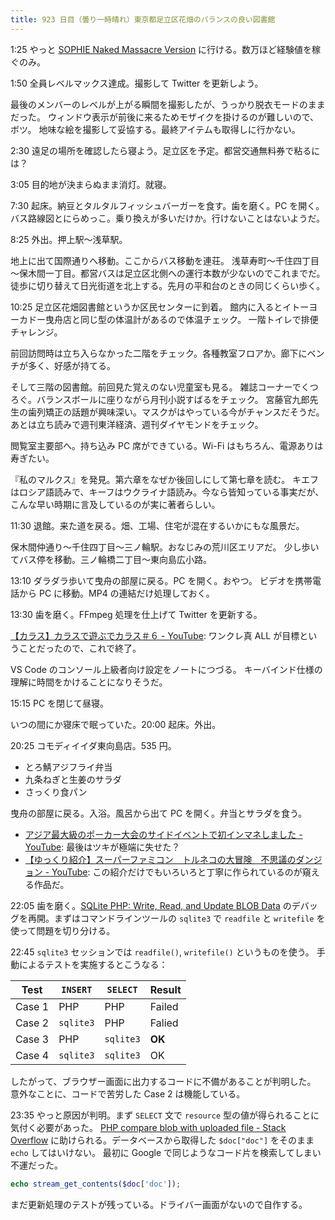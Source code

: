 ```yaml
---
title: 923 日目（曇り一時晴れ）東京都足立区花畑のバランスの良い図書館
---
```


1:25 やっと [SOPHIE Naked Massacre Version][dtp22b] に行ける。数万ほど経験値を稼ぐのみ。

1:50 全員レベルマックス達成。撮影して Twitter を更新しよう。

最後のメンバーのレベルが上がる瞬間を撮影したが、うっかり脱衣モードのままだった。
ウィンドウ表示が前後に来るためモザイクを掛けるのが難しいので、ボツ。
地味な絵を撮影して妥協する。最終アイテムも取得しに行かない。

2:30 遠足の場所を確認したら寝よう。足立区を予定。都営交通無料券で粘るには？

3:05 目的地が決まらぬまま消灯。就寝。

7:30 起床。納豆とタルタルフィッシュバーガーを食す。歯を磨く。PC を開く。
バス路線図とにらめっこ。乗り換えが多いだけか。行けないことはないようだ。

8:25 外出。押上駅～浅草駅。

地上に出て国際通りへ移動。ここからバス移動を連荘。
浅草寿町～千住四丁目～保木間一丁目。都営バスは足立区北側への運行本数が少ないのでこれまでだ。
徒歩に切り替えて日光街道を北上する。先月の平和台のときの同じくらい歩く。

10:25 足立区花畑図書館というか区民センターに到着。
館内に入るとイトーヨーカドー曳舟店と同じ型の体温計があるので体温チェック。
一階トイレで排便チャレンジ。

前回訪問時は立ち入らなかった二階をチェック。各種教室フロアか。廊下にベンチが多く、好感が持てる。

そして三階の図書館。前回見た覚えのない児童室も見る。
雑誌コーナーでくつろぐ。バランスボールに座りながら月刊小説すばるをチェック。
宮藤官九郎先生の歯列矯正の話題が興味深い。マスクがはやっている今がチャンスだそうだ。
あとは立ち読みで週刊東洋経済、週刊ダイヤモンドをチェック。

閲覧室主要部へ。持ち込み PC 席ができている。Wi-Fi はもちろん、電源ありは寿ぎたい。

『私のマルクス』を発見。第六章をなぜか後回しにして第七章を読む。
キエフはロシア語読みで、キーフはウクライナ語読み。今なら皆知っている事実だが、
こんな早い時期に言及しているのが実に著者らしい。

11:30 退館。来た道を戻る。畑、工場、住宅が混在するいかにもな風景だ。

保木間仲通り～千住四丁目～三ノ輪駅。おなじみの荒川区エリアだ。
少し歩いてバス停を移動。三ノ輪橋二丁目～東向島広小路。

13:10 ダラダラ歩いて曳舟の部屋に戻る。PC を開く。おやつ。
ビデオを携帯電話から PC に移動。MP4 の連結だけ処理しておく。

13:30 歯を磨く。FFmpeg 処理を仕上げて Twitter を更新する。

[【カラス】カラスで遊ぶでカラス＃６ - YouTube](https://www.youtube.com/watch?v=MwSbWlmC4-I):
ワンクレ真 ALL が目標ということだったので、これで終了。

VS Code のコンソール上級者向け設定をノートにつづる。
キーバインド仕様の理解に時間をかけることになりそうだ。

15:15 PC を閉じて昼寝。

いつの間にか寝床で眠っていた。20:00 起床。外出。

20:25 コモディイイダ東向島店。535 円。

* とろ鯖アジフライ弁当
* 九条ねぎと生姜のサラダ
* さっくり食パン

曳舟の部屋に戻る。入浴。風呂から出て PC を開く。弁当とサラダを食う。

* [アジア最大級のポーカー大会のサイドイベントで初インマネしました - YouTube](https://www.youtube.com/watch?v=yn-sKe_3Tco):
  最後はツキが極端に失せた？
* [【ゆっくり紹介】スーパーファミコン　トルネコの大冒険　不思議のダンジョン - YouTube](https://www.youtube.com/watch?v=BhlbFv2nTl0):
  この紹介だけでもいろいろと丁寧に作られているのが窺える作品だ。

22:05 歯を磨く。[SQLite PHP: Write, Read, and Update BLOB Data](https://www.sqlitetutorial.net/sqlite-php/blob/)
のデバッグを再開。まずはコマンドラインツールの `sqlite3` で `readfile` と `writefile` を使って問題を切り分ける。

22:45 `sqlite3` セッションでは `readfile()`, `writefile()` というものを使う。
手動によるテストを実施するとこうなる：

| Test   | `INSERT` | `SELECT` | Result |
|--------|----------|----------|------|
| Case 1 | PHP | PHP | Failed |
| Case 2 | `sqlite3` | PHP | Falied |
| Case 3 | PHP | `sqlite3` | **OK** |
| Case 4 | `sqlite3` | `sqlite3` | OK |

したがって、ブラウザー画面に出力するコードに不備があることが判明した。
意外なことに、コードで苦労した Case 2 は機能している。

23:35 やっと原因が判明。まず `SELECT` 文で `resource` 型の値が得られることに気付く必要があった。
[PHP compare blob with uploaded file - Stack Overflow](https://stackoverflow.com/questions/62777898/php-compare-blob-with-uploaded-file)
に助けられる。データベースから取得した `$doc["doc"]` をそのまま `echo` してはいけない。
最初に Google で同じようなコード片を検索してしまい不運だった。

```php
echo stream_get_contents($doc['doc']);
```

まだ更新処理のテストが残っている。ドライバー画面がないので自作する。

[dtp22b]: https://www.dlsite.com/maniax/work/=/product_id/RJ424807/
